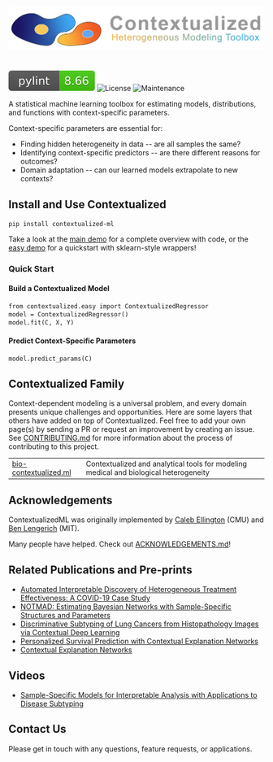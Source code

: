 ![Preview](contextualized_logo.png)
#
![pylint Score](pylint.svg)
![License](https://img.shields.io/github/license/cnellington/contextualized.svg?style=flat-square)
![Maintenance](https://img.shields.io/maintenance/yes/2022?style=flat-square)

A statistical machine learning toolbox for estimating models, distributions, and functions with context-specific parameters.

Context-specific parameters are essential for:
- Finding hidden heterogeneity in data -- are all samples the same?
- Identifying context-specific predictors -- are there different reasons for outcomes?
- Domain adaptation -- can our learned models extrapolate to new contexts?

## Install and Use Contextualized
```
pip install contextualized-ml
```

Take a look at the [main demo](docs/demos/main_demo.ipynb) for a complete overview with code, or the [easy demo](docs/demos/Easy-demo/easy_demo.ipynb) for a quickstart with sklearn-style wrappers!

### Quick Start

#### Build a Contextualized Model
```
from contextualized.easy import ContextualizedRegressor
model = ContextualizedRegressor()
model.fit(C, X, Y)
```

#### Predict Context-Specific Parameters
```
model.predict_params(C)
```

## Contextualized Family
Context-dependent modeling is a universal problem, and every domain presents unique challenges and opportunities.
Here are some layers that others have added on top of Contextualized.
Feel free to add your own page(s) by sending a PR or request an improvement by creating an issue. See [CONTRIBUTING.md](https://github.com/cnellington/Contextualized/blob/main/CONTRIBUTING.md) for more information about the process of contributing to this project.

<table>
<tr>
<td><a href="http://bio-contextualized.ml/">bio-contextualized.ml</a></td>
<td>Contextualized and analytical tools for modeling medical and biological heterogeneity</td>
</tr>
</table>


## Acknowledgements

ContextualizedML was originally implemented by [Caleb Ellington](https://calebellington.com/) (CMU) and [Ben Lengerich](http://web.mit.edu/~blengeri/www/index.shtml) (MIT).

Many people have helped. Check out [ACKNOWLEDGEMENTS.md](https://github.com/cnellington/Contextualized/blob/main/ACKNOWLEDGEMENTS.md)!


## Related Publications and Pre-prints
- [Automated Interpretable Discovery of Heterogeneous Treatment Effectiveness: A COVID-19 Case Study](https://www.sciencedirect.com/science/article/pii/S1532046422001022)
- [NOTMAD: Estimating Bayesian Networks with Sample-Specific Structures and Parameters](http://arxiv.org/abs/2111.01104)
- [Discriminative Subtyping of Lung Cancers from Histopathology Images via Contextual Deep Learning](https://www.medrxiv.org/content/10.1101/2020.06.25.20140053v1.abstract)
- [Personalized Survival Prediction with Contextual Explanation Networks](http://arxiv.org/abs/1801.09810)
- [Contextual Explanation Networks](https://jmlr.org/papers/v21/18-856.html)


## Videos
- [Sample-Specific Models for Interpretable Analysis with Applications to Disease Subtyping](http://www.birs.ca/events/2022/5-day-workshops/22w5055/videos/watch/202205051559-Lengerich.html)

## Contact Us
Please get in touch with any questions, feature requests, or applications.
